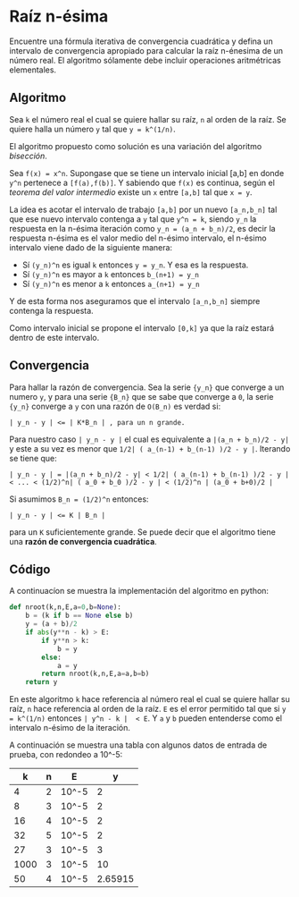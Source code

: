 # Raíz n-ésima

Encuentre una fórmula iterativa de convergencia cuadrática y defina un intervalo de convergencia apropiado para calcular la raíz n-énesima de un número real. El algoritmo sólamente debe incluir operaciones aritmétricas elementales.

## Algoritmo

Sea `k` el número real el cual se quiere hallar su raíz, `n` al orden de la raíz. Se quiere halla un número `y` tal que `y = k^(1/n)`.

El algoritmo propuesto como solución es una variación del algoritmo *bisección*. 

Sea `f(x) = x^n`. Supongase que se tiene un intervalo inicial [a,b] en donde `y^n` pertenece a `[f(a),f(b)]`. Y sabiendo que `f(x)` es continua, según el *teorema del valor intermedio* existe un `x` entre `[a,b]` tal que `x = y`.

La idea es acotar el intervalo de trabajo `[a,b]` por un nuevo `[a_n,b_n]` tal que ese nuevo intervalo contenga a `y` tal que `y^n = k`, siendo `y_n` la respuesta en la n-ésima iteración como `y_n = (a_n + b_n)/2`, es decir la respuesta n-ésima es el valor medio del n-ésimo intervalo, el n-ésimo intervalo viene dado de la siguiente manera:

- Sí `(y_n)^n` es igual `k` entonces `y = y_n`. Y esa es la respuesta.
- Sí `(y_n)^n` es mayor a `k` entonces `b_(n+1) = y_n`
- Sí `(y_n)^n` es menor a `k` entonces `a_(n+1) = y_n`

Y de esta forma nos aseguramos que el intervalo `[a_n,b_n]` siempre contenga la respuesta.

Como intervalo inicial se propone el intervalo `[0,k]` ya que la raíz estará dentro de este intervalo.

## Convergencia

Para hallar la razón de convergencia. Sea la serie `{y_n}` que converge a un numero `y`, y para una serie `{B_n}` que se sabe que converge a `0`, la serie `{y_n}` converge a `y` con una razón de `O(B_n)` es verdad si:

```
| y_n - y | <= | K*B_n | , para un n grande.
```

Para nuestro caso `| y_n - y |` el cual es equivalente a `|(a_n + b_n)/2 - y|` y este a su vez es menor que `1/2| ( a_(n-1) + b_(n-1) )/2 - y |`. Iterando se tiene que:

```
| y_n - y | = |(a_n + b_n)/2 - y| < 1/2| ( a_(n-1) + b_(n-1) )/2 - y | < ... < (1/2)^n| ( a_0 + b_0 )/2 - y | < (1/2)^n | (a_0 + b+0)/2 |
```

Si asumimos `B_n = (1/2)^n` entonces:
```
| y_n - y | <= K | B_n |
```
para un `K` suficientemente grande. Se puede decir que el algoritmo tiene una **razón de convergencia cuadrática**.

## Código

A continuacíon se muestra la implementación del algoritmo en python:

```python
def nroot(k,n,E,a=0,b=None):
	b = (k if b == None else b)
	y = (a + b)/2
	if abs(y**n - k) > E:
		if y**n > k:
			b = y
		else:
			a = y
		return nroot(k,n,E,a=a,b=b)
	return y
```

En este algoritmo `k` hace referencia al número real el cual se quiere hallar su raíz, `n` hace referencia al orden de la raíz. `E` es el error permitido tal que si `y = k^(1/n)` entonces `| y^n - k |  < E`. Y `a` y `b` pueden entenderse como el intervalo n-ésimo de la iteración.

A continuación se muestra una tabla con algunos datos de entrada de prueba, con redondeo a 10^-5:

k 	 |		n |		 E |	y
---- | ------ | ------ | ------
4	 | 		2 | 10^-5  |  2
8	 | 		3 | 10^-5  |  2
16   | 		4 | 10^-5  |  2
32	 | 		5 | 10^-5  |  2
27	 | 		3 | 10^-5  |  3
1000 | 		3 | 10^-5  |  10
50	 | 		4 | 10^-5  |  2.65915

